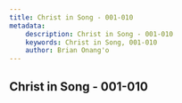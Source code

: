 ```yaml
---
title: Christ in Song - 001-010
metadata:
    description: Christ in Song - 001-010
    keywords: Christ in Song, 001-010
    author: Brian Onang'o
---
```



## Christ in Song - 001-010
  